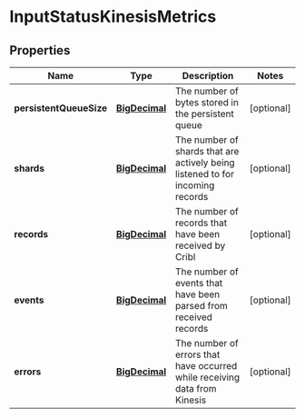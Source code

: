 # InputStatusKinesisMetrics

## Properties
Name | Type | Description | Notes
------------ | ------------- | ------------- | -------------
**persistentQueueSize** | [**BigDecimal**](BigDecimal.md) | The number of bytes stored in the persistent queue |  [optional]
**shards** | [**BigDecimal**](BigDecimal.md) | The number of shards that are actively being listened to for incoming records |  [optional]
**records** | [**BigDecimal**](BigDecimal.md) | The number of records that have been received by Cribl |  [optional]
**events** | [**BigDecimal**](BigDecimal.md) | The number of events that have been parsed from received records |  [optional]
**errors** | [**BigDecimal**](BigDecimal.md) | The number of errors that have occurred while receiving data from Kinesis |  [optional]
